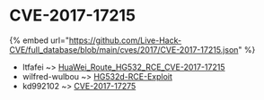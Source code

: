 # CVE-2017-17215
{% embed url="https://github.com/Live-Hack-CVE/full_database/blob/main/cves/2017/CVE-2017-17215.json" %}

* ltfafei ~> [HuaWei_Route_HG532_RCE_CVE-2017-17215](https://www.alice-snow.ru/2017/database/cve-2017-17215/huawei_route_hg532_rce_cve-2017-17215-ltfafei)
* wilfred-wulbou ~> [HG532d-RCE-Exploit](https://www.alice-snow.ru/2017/database/cve-2017-17215/hg532d-rce-exploit-wilfred-wulbou)
* kd992102 ~> [CVE-2017-17275](https://www.alice-snow.ru/2017/database/cve-2017-17215/cve-2017-17275-kd992102)
